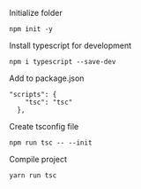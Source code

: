 Initialize folder

`npm init -y`

Install typescript for development

`npm i typescript --save-dev`

Add to package.json

```
"scripts": {
    "tsc": "tsc"
  },
```

Create tsconfig file

`npm run tsc -- --init`

Compile project

`yarn run tsc`
